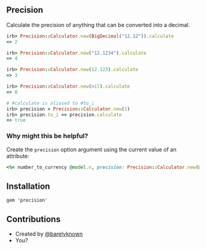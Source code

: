 ## Precision
Calculate the precision of anything that can be converted into a decimal.

```ruby
irb> Precision::Calculator.new(BigDecimal("12.12")).calculate
=> 2

irb> Precision::Calculator.new("12.1234").calculate
=> 4

irb> Precision::Calculator.new(12.123).calculate
=> 3

irb> Precision::Calculator.new(nil).calculate
=> 0

# #calculate is aliased to #to_i
irb> precision = Precision::Calculator.new(1)
irb> precision.to_i == precision.calculate
=> true
```

### Why might this be helpful?


Create the `precision` option argument using the current value of an attribute:

```ruby
<%= number_to_currency @model.n, precision: Precision::Calculator.new(@model.n).to_i %>
```

## Installation


    gem 'precision'

## Contributions

- Created by [@barelyknown](https://twitter.com/barelyknown)
- You?
